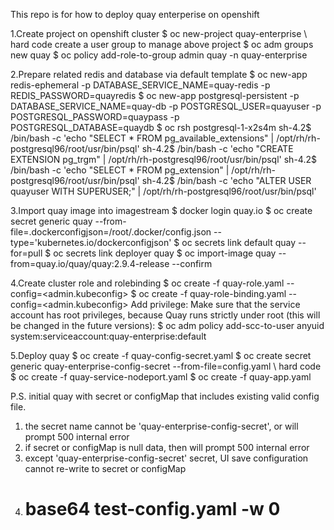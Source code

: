 This repo is for how to deploy quay enterperise on openshift

1.Create project on openshift cluster
$ oc new-project quay-enterprise  \\ hard code
create a user group to manage above project
$ oc adm groups new quay <user>
$ oc policy add-role-to-group admin quay -n quay-enterprise

2.Prepare related redis and database via default template
$ oc new-app redis-ephemeral -p DATABASE_SERVICE_NAME=quay-redis -p REDIS_PASSWORD=quayredis
$ oc new-app postgresql-persistent -p DATABASE_SERVICE_NAME=quay-db -p POSTGRESQL_USER=quayuser -p POSTGRESQL_PASSWORD=quaypass -p POSTGRESQL_DATABASE=quaydb
$  oc rsh postgresql-1-x2s4m
sh-4.2$ /bin/bash -c 'echo "SELECT * FROM pg_available_extensions" | /opt/rh/rh-postgresql96/root/usr/bin/psql'
sh-4.2$ /bin/bash -c 'echo "CREATE EXTENSION pg_trgm" | /opt/rh/rh-postgresql96/root/usr/bin/psql'
sh-4.2$ /bin/bash -c 'echo "SELECT * FROM pg_extension" | /opt/rh/rh-postgresql96/root/usr/bin/psql'
sh-4.2$ /bin/bash -c 'echo "ALTER USER quayuser WITH SUPERUSER;" | /opt/rh/rh-postgresql96/root/usr/bin/psql'

3.Import quay image into imagestream
$ docker login quay.io
$ oc create secret generic quay --from-file=.dockerconfigjson=/root/.docker/config.json --type='kubernetes.io/dockerconfigjson'
$ oc secrets link default quay --for=pull
$ oc secrets link deployer quay
$ oc import-image quay --from=quay.io/quay/quay:2.9.4-release --confirm

4.Create cluster role and rolebinding
$ oc create -f quay-role.yaml --config=<admin.kubeconfig>
$ oc create -f quay-role-binding.yaml --config=<admin.kubeconfig>
 Add privilege: Make sure that the service account has root privileges, because Quay runs strictly under root (this will be changed in the future versions):
$ oc adm policy add-scc-to-user anyuid system:serviceaccount:quay-enterprise:default

5.Deploy quay
$ oc create -f quay-config-secret.yaml
$ oc create secret generic quay-enterprise-config-secret --from-file=config.yaml \\ hard code
$ oc create -f quay-service-nodeport.yaml
$ oc create -f quay-app.yaml

P.S.
initial quay with secret or configMap that includes existing valid config file.
1. the secret name cannot be 'quay-enterprise-config-secret', or will prompt 500 internal error
2. if secret or configMap is null data, then will prompt 500 internal error
3. except 'quay-enterprise-config-secret' secret, UI save configuration cannot re-write to secret or configMap
4. # base64 test-config.yaml -w 0
